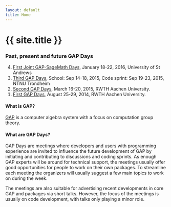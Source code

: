 ```yaml
---
layout: default
title: Home
---
```


# {{ site.title }}

### Past, present and future GAP Days

<ol reversed>
<li><a href="/gap-sage-days2016/">First Joint GAP-​SageMath Days</a>, January 18-22, 2016, University of St Andrews
<li><a href="/gapdays2015-fall/">Third GAP Days</a>, School: Sep 14-18, 2015, Code sprint: Sep 19-23, 2015, NTNU Trondheim
<li><a href="/gapdays2015-spring/">Second GAP Days</a>, March 16-20, 2015, RWTH Aachen University.
<li><a href="http://gapdays2014.coxeter.de/">First GAP Days</a>, August 25-29, 2014, RWTH Aachen University.
</ol>

#### What is GAP?

[GAP](http://www.gap-system.org/) is a computer algebra system with a focus
on computation group theory.

#### What are GAP Days?

GAP Days are meetings where developers and users with
 programming experience are invited to
influence the future development of GAP by initiating and contributing to
discussions and coding sprints. As enough GAP experts will be around for
technical support, the meetings usually offer good opportunities for
people to work on their own packages. To streamline each meeting the
organizers will usually suggest a few main topics to work on during the
week.

The meetings are also suitable for advertising recent developments in core GAP
and packages via short talks. However, the focus of the meetings is usually on
code development, with talks only playing a minor role.


